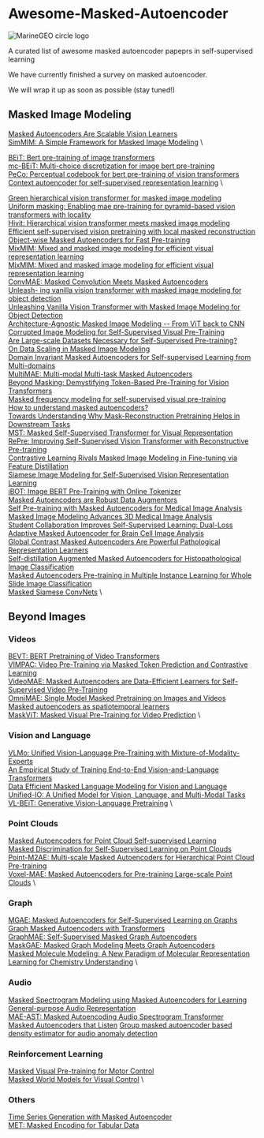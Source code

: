 # Awesome-Masked-Autoencoder
![MarineGEO circle logo](MAE.png")

A curated list of awesome masked autoencoder papeprs in self-supervised learning

We have currently finished a survey on masked autoencoder.

We will wrap it up as soon as possible (stay tuned!)




## Masked Image Modeling

[Masked Autoencoders Are Scalable Vision Learners](https://arxiv.org/abs/2111.06377) \
[SimMIM: A Simple Framework for Masked Image Modeling](https://arxiv.org/abs/2111.09886) \

[BEiT: Bert pre-training of image transformers](https://arxiv.org/pdf/2106.08254.pdf) \
[mc-BEiT: Multi-choice discretization for image bert pre-training](https://arxiv.org/abs/2203.15371) \
[PeCo: Perceptual codebook for bert pre-training of vision transformers](https://arxiv.org/abs/2111.12710) \
[Context autoencoder for self-supervised representation learning](https://arxiv.org/abs/2202.03026) \


[Green hierarchical vision transformer for masked image modeling](https://arxiv.org/abs/2205.13515) \
[Uniform masking: Enabling
mae pre-training for pyramid-based vision transformers with locality](https://arxiv.org/abs/2205.10063) \
[Hivit: Hierarchical vision transformer meets masked image modeling](https://arxiv.org/pdf/2205.14949) \
[Efficient self-supervised vision pretraining with local masked reconstruction](https://arxiv.org/abs/2206.00790) \
[Object-wise Masked Autoencoders for Fast Pre-training](https://arxiv.org/abs/2205.14338) \
[MixMIM: Mixed and masked image modeling for efficient visual representation learning](https://arxiv.org/abs/2205.13137) \
[MixMIM: Mixed and masked image modeling for efficient visual representation learning](https://arxiv.org/abs/2205.13137) \
[ConvMAE: Masked Convolution Meets Masked Autoencoders](https://arxiv.org/abs/2205.03892) \
[Unleash-
ing vanilla vision transformer with masked image modeling for
object detection](https://arxiv.org/abs/2205.03892) \
[Unleashing Vanilla Vision Transformer with Masked Image Modeling for Object Detection](https://arxiv.org/abs/2204.02964) \
[Architecture-Agnostic Masked Image Modeling -- From ViT back to CNN](https://arxiv.org/abs/2205.13943v2) \
[Corrupted Image Modeling for Self-Supervised Visual Pre-Training](https://arxiv.org/abs/2202.03382) \
[Are Large-scale Datasets Necessary for Self-Supervised Pre-training?](https://arxiv.org/abs/2112.10740) \
[On Data Scaling in Masked Image Modeling](https://arxiv.org/abs/2206.04664) \
[Domain Invariant Masked Autoencoders for Self-supervised Learning from Multi-domains](https://arxiv.org/abs/2205.04771) \
[MultiMAE: Multi-modal Multi-task Masked Autoencoders](https://arxiv.org/pdf/2204.01678) \
[Beyond Masking: Demystifying Token-Based Pre-Training for Vision Transformers](https://arxiv.org/abs/2203.14313) \
[Masked frequency modeling for self-supervised visual pre-training](https://arxiv.org/abs/2206.07706) \
[How to understand masked autoencoders?](https://arxiv.org/pdf/2202.03670.pdf) \
[Towards Understanding Why Mask-Reconstruction Pretraining Helps in Downstream Tasks](https://arxiv.org/abs/2206.03826) \
[MST: Masked Self-Supervised Transformer for
Visual Representation](https://arxiv.org/pdf/2106.05656) \
[RePre: Improving Self-Supervised Vision Transformer with
Reconstructive Pre-training](https://arxiv.org/pdf/2201.06857v2) \
[Contrastive Learning Rivals Masked Image Modeling in Fine-tuning via Feature Distillation
](https://arxiv.org/abs/2205.14141) \
[Siamese Image Modeling for Self-Supervised Vision Representation Learning](https://arxiv.org/abs/2206.01204) \
[iBOT: Image BERT Pre-Training with Online Tokenizer](https://arxiv.org/abs/2111.07832) \
[Masked Autoencoders are Robust Data Augmentors](https://arxiv.org/abs/2206.04846) \
[Self Pre-training with Masked Autoencoders for Medical Image Analysis](https://arxiv.org/abs/2203.05573) \
[Masked Image Modeling Advances 3D Medical Image Analysis](https://arxiv.org/abs/2204.11716) \
[Student Collaboration Improves Self-Supervised Learning: Dual-Loss Adaptive Masked Autoencoder for Brain Cell Image Analysis](https://arxiv.org/abs/2205.05194) \
[Global Contrast Masked Autoencoders Are Powerful Pathological Representation Learners](https://arxiv.org/abs/2205.09048) \
[Self-distillation Augmented Masked Autoencoders for Histopathological Image Classification
](https://arxiv.org/abs/2203.16983) \
[Masked Autoencoders Pre-training in Multiple Instance Learning for Whole Slide Image Classification](https://openreview.net/forum?id=rV5gzFDn5PF) \
[Masked Siamese ConvNets](https://arxiv.org/abs/2206.07700) \
## Beyond Images
### Videos
[BEVT: BERT Pretraining of Video Transformers](https://openaccess.thecvf.com/content/CVPR2022/papers/Wang_BEVT_BERT_Pretraining_of_Video_Transformers_CVPR_2022_paper.pdf) \
[VIMPAC: Video Pre-Training via Masked Token Prediction and Contrastive Learning](https://openreview.net/forum?id=NP9T_pViXU) \
[VideoMAE: Masked Autoencoders are Data-Efficient Learners for Self-Supervised Video Pre-Training](https://arxiv.org/abs/2203.12602) \
[OmniMAE: Single Model Masked Pretraining on Images and Videos](https://arxiv.org/abs/2206.08356) \
[Masked autoencoders as spatiotemporal learners](https://arxiv.org/abs/2206.08356) \
[MaskViT: Masked Visual Pre-Training for Video Prediction](https://arxiv.org/abs/2206.11894) \
### Vision and Language
[VLMo: Unified Vision-Language Pre-Training with Mixture-of-Modality-Experts](https://arxiv.org/abs/2111.02358) \
[An Empirical Study of Training End-to-End Vision-and-Language Transformers](https://arxiv.org/abs/2111.02387) \
[Data Efficient Masked Language Modeling for Vision and Language](https://arxiv.org/abs/2109.02040) \
[Unified-IO: A Unified Model for Vision, Language, and Multi-Modal Tasks](https://arxiv.org/abs/2206.08916) \
[VL-BEiT: Generative Vision-Language Pretraining](https://arxiv.org/abs/2206.01127) \
### Point Clouds
[Masked Autoencoders for Point Cloud Self-supervised Learning](https://arxiv.org/abs/2203.06604) \
[Masked Discrimination for
Self-Supervised Learning on Point Clouds](https://arxiv.org/pdf/2203.11183) \
[Point-M2AE: Multi-scale Masked Autoencoders for Hierarchical Point Cloud Pre-training](https://arxiv.org/abs/2205.14401) \
[Voxel-MAE: Masked Autoencoders for Pre-training Large-scale Point Clouds](https://arxiv.org/abs/2206.09900) \
### Graph
[MGAE: Masked Autoencoders for Self-Supervised Learning on Graphs](https://arxiv.org/abs/2201.02534) \
[Graph Masked Autoencoders with Transformers](https://arxiv.org/pdf/2202.08391.pdf) \
[GraphMAE: Self-Supervised Masked Graph Autoencoders](https://arxiv.org/abs/2205.10803) \
[MaskGAE: Masked Graph Modeling Meets Graph Autoencoders](https://arxiv.org/abs/2205.10053) \
[Masked Molecule Modeling: A New Paradigm of Molecular Representation Learning for Chemistry
Understanding](https://assets.researchsquare.com/files/rs-1746019/v1_covered.pdf?c=1656528248) \
### Audio
[Masked Spectrogram Modeling using Masked Autoencoders for Learning General-purpose Audio Representation](https://arxiv.org/abs/2204.12260) \
[MAE-AST: Masked Autoencoding Audio Spectrogram Transformer](https://arxiv.org/pdf/2203.16691v1) \
[Masked Autoencoders that Listen](https://arxiv.org/abs/2207.06405)
[Group masked autoencoder based density estimator for audio anomaly detection](https://assets.amazon.science/3b/a3/a1dd903b4636a238c242d7af84bd/group-masked-autoencoder-based-density-estimator-for-audio-anomaly.pdf)
### Reinforcement Learning
[Masked Visual Pre-training for Motor Control](https://arxiv.org/abs/2203.06173) \
[Masked World Models for Visual Control](https://arxiv.org/abs/2206.14244) \
### Others
[Time Series Generation with Masked Autoencoder](https://arxiv.org/abs/2201.07006) \
[MET: Masked Encoding for Tabular Data](https://arxiv.org/abs/2206.08564) 
